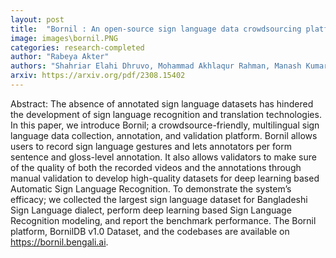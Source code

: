 ```yaml
---
layout: post
title:  "Bornil : An open-source sign language data crowdsourcing platform for AI enabled dialect-agnostic communication"
image: images\bornil.PNG
categories: research-completed
author: "Rabeya Akter"
authors: "Shahriar Elahi Dhruvo, Mohammad Akhlaqur Rahman, Manash Kumar Mandal, Md Istiak Hossain Shihab, A. A. Ansary, Kaneez Fatema Shithi, Sanjida Khanom, <strong>Rabeya Akter</strong>, Safaeid Hossain Arib, M.N. Ansary, Sazia Mehnaz, Rezwana Sultana, Sejuti Rahman, Sayma Sultana Chowdhury, Sabbir Ahmed Chowdhury, Farig Sadeque, Asif Sushmit"
arxiv: https://arxiv.org/pdf/2308.15402
---
```

Abstract:  The absence of annotated sign language datasets has hindered the development of sign language recognition and translation technologies. In this paper, we introduce Bornil; a crowdsource-friendly, multilingual sign language data collection, annotation, and validation platform. Bornil allows users to record sign language gestures and lets annotators per
form sentence and gloss-level annotation. It also allows validators to make sure of the quality of both the recorded videos and the annotations through manual validation to develop high-quality datasets for deep learning based Automatic Sign Language Recognition. To demonstrate the system’s efficacy; we collected the largest sign language dataset for Bangladeshi Sign Language dialect, perform deep learning based Sign Language Recognition modeling, and report the benchmark performance. The Bornil platform, BornilDB v1.0 Dataset, and the codebases are available on https://bornil.bengali.ai.